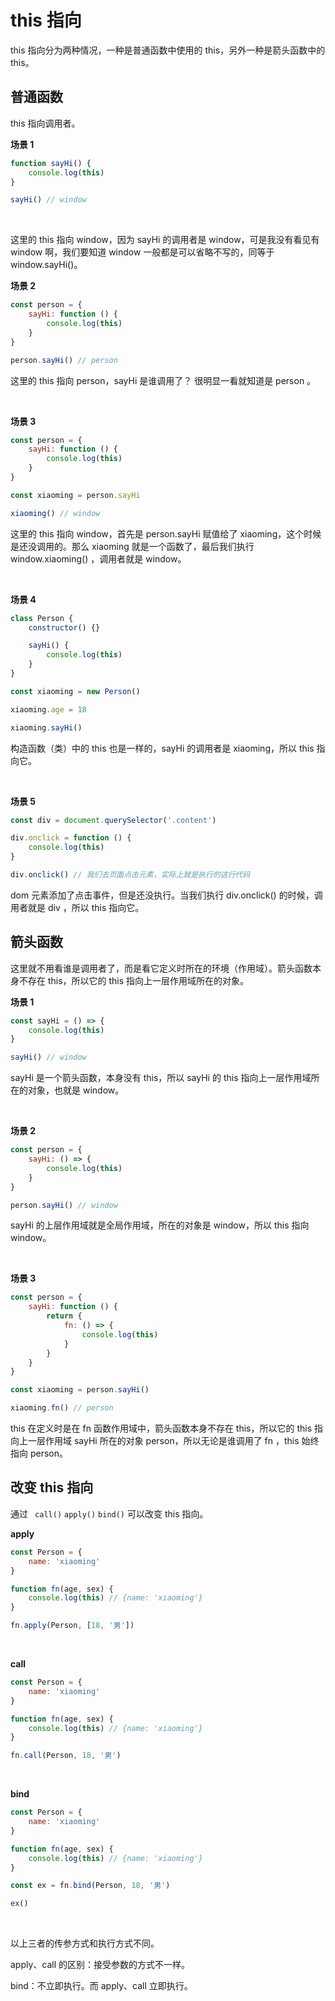 <script setup>
import { loginRead } from '@/utils/login-read'

loginRead('j20012')
</script>

# <AppCode code="44" /> this 指向

<ClientOnly><AppRead code="j20012" /></ClientOnly>

this 指向分为两种情况，一种是普通函数中使用的 this，另外一种是箭头函数中的 this。

## 普通函数

this 指向调用者。

**场景 1**

```javascript
function sayHi() {
    console.log(this)
}

sayHi() // window
```

<br />

这里的 this 指向 window，因为 sayHi 的调用者是 window，可是我没有看见有 window 啊，我们要知道 window 一般都是可以省略不写的，同等于 window.sayHi()。

**场景 2**

```javascript
const person = {
    sayHi: function () {
        console.log(this)
    }
}

person.sayHi() // person
```

这里的 this 指向 person，sayHi 是谁调用了？ 很明显一看就知道是 person 。

<br />

**场景 3**

```javascript
const person = {
    sayHi: function () {
        console.log(this)
    }
}

const xiaoming = person.sayHi

xiaoming() // window
```

这里的 this 指向 window，首先是 person.sayHi 赋值给了 xiaoming，这个时候是还没调用的。那么 xiaoming 就是一个函数了，最后我们执行 window.xiaoming() ，调用者就是 window。

<br />

**场景 4**

```javascript
class Person {
    constructor() {}

    sayHi() {
        console.log(this)
    }
}

const xiaoming = new Person()

xiaoming.age = 18

xiaoming.sayHi()
```

构造函数（类）中的 this 也是一样的，sayHi 的调用者是 xiaoming，所以 this 指向它。

<br />

**场景 5**

```javascript
const div = document.querySelector('.content')

div.onclick = function () {
    console.log(this)
}

div.onclick() // 我们去页面点击元素，实际上就是执行的这行代码
```

dom 元素添加了点击事件，但是还没执行。当我们执行 div.onclick() 的时候，调用者就是 div ，所以 this 指向它。

## 箭头函数

这里就不用看谁是调用者了，而是看它定义时所在的环境（作用域）。箭头函数本身不存在 this，所以它的 this 指向上一层作用域所在的对象。

**场景 1**

```javascript
const sayHi = () => {
    console.log(this)
}

sayHi() // window
```

sayHi 是一个箭头函数，本身没有 this，所以 sayHi 的 this 指向上一层作用域所在的对象，也就是 window。

<br />

**场景 2**

```javascript
const person = {
    sayHi: () => {
        console.log(this)
    }
}

person.sayHi() // window
```

sayHi 的上层作用域就是全局作用域，所在的对象是 window，所以 this 指向 window。

<br />

**场景 3**

```javascript
const person = {
    sayHi: function () {
        return {
            fn: () => {
                console.log(this)
            }
        }
    }
}

const xiaoming = person.sayHi()

xiaoming.fn() // person
```

this 在定义时是在 fn 函数作用域中，箭头函数本身不存在 this，所以它的 this 指向上一层作用域 sayHi 所在的对象 person，所以无论是谁调用了 fn ，this 始终指向 person。

## 改变 this 指向

通过 ` call()` `apply()` `bind()` 可以改变 this 指向。

**apply**

```javascript
const Person = {
    name: 'xiaoming'
}

function fn(age, sex) {
    console.log(this) // {name: 'xiaoming'}
}

fn.apply(Person, [18, '男'])
```

<br />

**call**

```javascript
const Person = {
    name: 'xiaoming'
}

function fn(age, sex) {
    console.log(this) // {name: 'xiaoming'}
}

fn.call(Person, 18, '男')
```

<br />

**bind**

```javascript
const Person = {
    name: 'xiaoming'
}

function fn(age, sex) {
    console.log(this) // {name: 'xiaoming'}
}

const ex = fn.bind(Person, 18, '男')

ex()
```

<br />

以上三者的传参方式和执行方式不同。

apply、call 的区别：接受参数的方式不一样。

bind：不立即执行。而 apply、call 立即执行。

<AppComment />